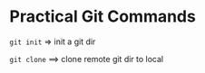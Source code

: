 # Practical Git Commands

`git init` => init a git dir

`git clone` ==> clone remote git dir to local